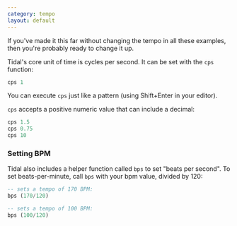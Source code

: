 ```yaml
---
category: tempo
layout: default
---
```


If you've made it this far without changing the tempo in all these examples,
then you're probably ready to change it up.

Tidal's core unit of time is cycles per second. It can be set with the
`cps` function:

~~~haskell
cps 1
~~~

You can execute `cps` just like a pattern (using Shift+Enter in your editor).

`cps` accepts a positive numeric value that can include a decimal:

~~~haskell
cps 1.5
cps 0.75
cps 10
~~~

### Setting BPM

Tidal also includes a helper function called `bps` to set "beats per second".
To set beats-per-minute, call `bps` with your bpm value, divided by 120:

~~~haskell
-- sets a tempo of 170 BPM:
bps (170/120)

-- sets a tempo of 100 BPM:
bps (100/120)
~~~
